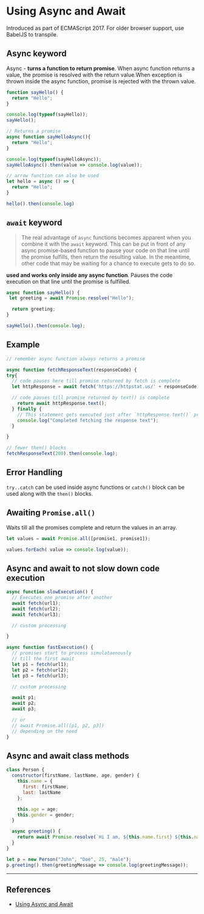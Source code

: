 # Using Async and Await

Introduced as part of ECMAScript 2017. For older browser support, use BabelJS to transpile.

## Async keyword

Async - **turns a function to return promise**. When async function returns a value, the promise is resolved with the return value.When exception is thrown inside the async function, promise is rejected with the thrown value.

```Javascript
function sayHello() {
  return "Hello";
}

console.log(typeof(sayHello));
sayHello();

// Returns a promise
async function sayHelloAsync(){
  return "Hello";
}

console.log(typeof(sayHelloAsync));
sayHelloAsync().then(value => console.log(value));

// arrow function can also be used
let hello = async () => {
  return "Hello";
}

hello().then(console.log)
```

## `await` keyword

> The real advantage of `async` functions becomes apparent when you combine it with the `await` keyword. This can be put in front of any async promise-based function to pause your code on that line until the promise fulfills, then return the resulting value. In the meantime, other code that may be waiting for a chance to execute gets to do so.

**used and works only inside any async function**. Pauses the code execution on that line until the promise is fulfilled.

```Javascript
async function sayHello() {
 let greeting = await Promise.resolve("Hello");

  return greeting;
}

sayHello().then(console.log);
```

## Example

``` Javascript
// remember async function always returns a promise

async function fetchResponseText(responseCode) {
try{
  // code pauses here till promise returned by fetch is complete
  let httpResponse = await fetch('https://httpstat.us/' + responseCode);

  // code pauses till promise returned by text() is complete
    return await httpResponse.text();
  } finally {
    // This statement gets executed just after `httpResponse.text()` promise is completed by await
    console.log("Completed fetching the response text");
  }

}

// fewer then() blocks
fetchResponseText(200).then(console.log);
```

## Error Handling

`try..catch` can be used inside async functions or `catch()` block can be used along with the `then()` blocks.

## Awaiting `Promise.all()`

Waits till all the promises complete and return the values in an array.

```Javascript
let values = await Promise.all([promise1, promise1]);

values.forEach( value => console.log(value));
```

## Async and await to not slow down code execution

```Javascript
async function slowExecution() {
  // Executes one promise after another
  await fetch(url1);
  await fetch(url2);
  await fetch(url3);

  // custom processing

}

async function fastExecution() {
  // promises start to process simulataenously
  // till the first await
  let p1 = fetch(url1);
  let p2 = fetch(url2);
  let p3 = fetch(url3);

  // custom processing

  await p1;
  await p2;
  await p3;

  // or
  // await Promise.all([p1, p2, p3])
  // depending on the need
}
```

## Async and await class methods

```Javascript
class Person {
  constructor(firstName, lastName, age, gender) {
    this.name = {
      first: firstName,
      last: lastName
    };

    this.age = age;
    this.gender = gender;
  }

  async greeting() {
    return await Promise.resolve(`Hi I am, ${this.name.first} ${this.name.last}`);
  }
}

let p = new Person("John", "Doe", 25, "male");
p.greeting().then(greetingMessage => console.log(greetingMessage));
```

---

## References

* [Using Async and Await](https://developer.mozilla.org/en-US/docs/Learn/JavaScript/Asynchronous/Async_await)

